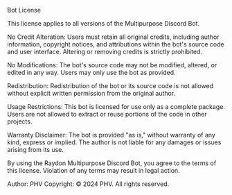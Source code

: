 Bot License

This license applies to all versions of the Multipurpose Discord Bot.

No Credit Alteration:
Users must retain all original credits, including author information, copyright notices, and attributions within the bot's source code and user interface. Altering or removing credits is strictly prohibited.

No Modifications:
The bot's source code may not be modified, altered, or edited in any way. Users may only use the bot as provided.

Redistribution:
Redistribution of the bot or its source code is not allowed without explicit written permission from the original author.

Usage Restrictions:
This bot is licensed for use only as a complete package. Users are not allowed to extract or reuse portions of the code in other projects.

Warranty Disclaimer:
The bot is provided "as is," without warranty of any kind, express or implied. The author is not liable for any damages or issues arising from its use.

By using the Raydon Multipurpose Discord Bot, you agree to the terms of this license. Violation of any terms may result in legal action.

Author: PHV
Copyright: © 2024 PHV. All rights reserved.